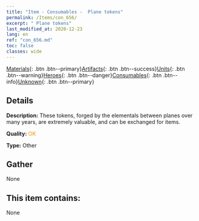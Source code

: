 ```yaml
---
title: "Item - Consumables -  Plane tokens"
permalink: /Items/con_656/
excerpt: " Plane tokens"
last_modified_at: 2020-12-23
lang: en
ref: "con_656.md"
toc: false
classes: wide
---
```

 [Materials](/Items/){: .btn .btn--primary}[Artifacts](/Items/Artifacts/){: .btn .btn--success}[Units](/Items/Units/){: .btn .btn--warning}[Heroes](/Items/Heroes/){: .btn .btn--danger}[Consumables](/Items/Consumables/){: .btn .btn--info}[Unknown](/Items/Unknown/){: .btn .btn--primary}

## Details
 **Description:** These tokens, forged by the elementals between planes over many years, are extremely valuable, and can be exchanged for items. 

 **Quality:** <span style="color: #FF8C00">OK</span>

 **Type:** Other

## Gather

  None

## This item contains:

  None


